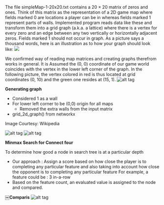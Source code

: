 
The file simpleMap-1-20x20.txt contains a 20 × 20 matrix of zeros and ones. Think of this matrix as the representation of a 2D game map where fields marked 0 are locations a player can be in whereas fields marked 1 represent parts of walls.
Implemented program reads data like these and transform them into a grid graph (a.k.a. a lattice) where there is a vertex for every zero and an edge between any two vertically or horizontally adjacent zeros. Fields marked 1 should not occur in graph. As a picture says a thousand words, here is an illustration as to how your graph should look like:
![](http://s6.postimg.org/u8c155ln5/Screen_Shot_2015_09_11_at_16_23_41.png) 

We confirmed way of reading map matrices and creating graphs therefrom works in general. It is Assumed the (0, 0) coordinate of our game world coincides with the vertex in the lower left corner of the graph. In the following picture, the vertex colored in red is thus located at grid coordinates (0, 10) and the green one resides at (15, 1).
![alt tag](http://s6.postimg.org/cmieoyymp/Screen_Shot_2015_09_12_at_00_23_24.png)

**Generating graph**
- Considered 1 as a wall
- For lower left corner to be (0,0) origin for all maps
    - Removed the extra walls from the input matrix
- grid_2d_graph() from networkx


Image Courtesy: Wikipedia

![alt tag](http://s6.postimg.org/uhismkd75/Screen_Shot_2015_09_11_at_11_15_40.png)
![alt tag](http://s6.postimg.org/u61c9swr5/Screen_Shot_2015_09_11_at_11_17_35.png)

**Minmax Search for Connect four**

To determine how good a node in search tree is at a particular depth
- Our approach : Assign a score based on how close the player is to completing any particular feature and also taking into account how close the opponent is to completing any particular feature
For example, a feature could be : 3 in-a-row
- Based on the feature count, an evaluated value is assigned to the node and compared.

**￼Comparis**
![alt tag](http://s6.postimg.org/kpg4gx2a9/Screen_Shot_2015_09_11_at_13_40_23.png)
